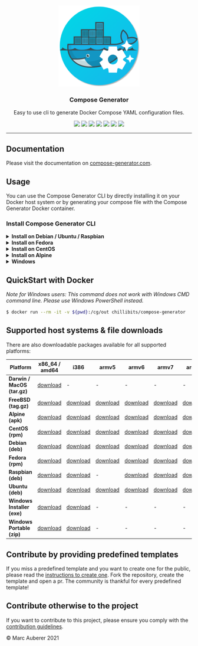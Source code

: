 <p align="center">
  <img alt="Compose Generator Logo" src="./docs/docs/static/avatar.png" height="220" />
  <h3 align="center">Compose Generator</h3>
  <p align="center">Easy to use cli to generate Docker Compose YAML configuration files.</p>
  <p align="center">
    <a target="_blank" href="https://github.com/compose-generator/compose-generator/releases/latest"><img src="https://img.shields.io/github/v/release/compose-generator/compose-generator?include_prereleases"></a>
    <a target="_blank" href="https://hub.docker.com/r/chillibits/compose-generator"><img src="https://img.shields.io/docker/pulls/chillibits/compose-generator"></a>
    <a target="_blank" href="./.github/workflows/ci.yml"><img src="https://github.com/compose-generator/compose-generator/workflows/Go%20CI/badge.svg"></a>
    <a target="_blank" href="./.github/workflows/codeql-analysis.yml"><img src="https://github.com/compose-generator/compose-generator/actions/workflows/codeql-analysis.yml/badge.svg"></a>
    <a target="_blank" href="https://goreportcard.com/report/github.com/compose-generator/compose-generator"><img src="https://goreportcard.com/badge/github.com/compose-generator/compose-generator"></a>
    <a target="_blank" href="https://makeapullrequest.com"><img src="https://img.shields.io/badge/PRs-welcome-brightgreen.svg"></a>
    <a target="_blank" href="./LICENSE.md"><img src="https://img.shields.io/github/license/compose-generator/compose-generator"></a>
  </p>
</p>

---

## Documentation
Please visit the documentation on [compose-generator.com](https://www.compose-generator.com).

## Usage
You can use the Compose Generator CLI by directly installing it on your Docker host system or by generating your compose file with the Compose Generator Docker container.

### Install Compose Generator CLI
<details><summary><b>Install on Debian / Ubuntu / Raspbian</b></summary>
<p>

### Install
```sh
$ sudo apt-get update
$ sudo apt-get install apt-transport-https ca-certificates curl \
    gnupg-agent software-properties-common lsb-release
$ curl -fsSL https://repo.chillibits.com/artifactory/debian/gpg | \
    sudo apt-key add -
$ sudo add-apt-repository "deb https://repo.chillibits.com/artifactory/debian \
    $(lsb_release -cs) main"
$ sudo sudo apt-get update
$ sudo apt-get install compose-generator
```
### Use
```sh
$ compose-generator
```

</p>
</details>

<details><summary><b>Install on Fedora</b></summary>
<p>

### Install
```sh
$ sudo dnf -y install dnf-plugins-core
$ sudo dnf config-manager --add-repo \
    https://repo.chillibits.com/artifactory/rpm/chillibits.repo
$ sudo dnf install compose-generator
```
### Use
```sh
$ compose-generator
```

</p>
</details>

<details><summary><b>Install on CentOS</b></summary>
<p>

### Install
```sh
$ sudo yum install -y yum-utils
$ sudo yum-config-manager --add-repo \
    https://repo.chillibits.com/artifactory/rpm/chillibits.repo
$ sudo yum install compose-generator
```
### Use
```sh
$ compose-generator
```

</p>
</details>

<details><summary><b>Install on Alpine</b></summary>
<p>

### Install
```sh
$ apk update
$ sh -c "echo 'https://repo.chillibits.com/artifactory/alpine/$(cat \
    /etc/os-release | grep VERSION_ID | cut -d "=" -f2 | cut -d "." \
    -f1,2)/main'" >> /etc/apk/repositories
$ wget -O /etc/apk/keys/alpine.rsa.pub \
    https://repo.chillibits.com/artifactory/alpine/alpine.rsa.pub
$ apk add compose-generator
```
If there occure any errors on the last step, please try the following instead
```sh
$ apk add compose-generator --allow-untrusted
```
### Use
```sh
$ compose-generator
```

</p>
</details>

<details><summary><b>Windows</b></summary>
<p>

### Install
Compose Generator gets distributed for Windows via the new Windows package manager called [winget](https://github.com/microsoft/winget-cli). In the future, winget will be available for download in the Microsoft Store. Currently, the easiest way to install winget is, to download it manually from GitHub. Visit the [installation instruction](https://github.com/microsoft/winget-cli#installing-the-client) from Microsoft. <br>
As soon as the Windows package manager is installed on your Windows machine, you can open powershell and execute this installation command: <br>
```sh
$ winget install ChilliBits.ComposeGenerator
```
After installing Compose Generator, you should restart your powershell instance to make it reload the available commands.
### Use
```sh
$ compose-generator
```
    
</p>
</details>

## QuickStart with Docker
*Note for Windows users: This command does not work with Windows CMD command line. Please use Windows PowerShell instead.*

```sh
$ docker run --rm -it -v ${pwd}:/cg/out chillibits/compose-generator
```

## Supported host systems & file downloads
There are also downloadable packages available for all supported platforms:

| **Platform**                | **x86_64 / amd64**                                                                     | **i386**                                                                             | **armv5**                                                                              | **armv6**                                                                              | **armv7**                                                                              | **arm64**                                                                              |
|-----------------------------|----------------------------------------------------------------------------------------|--------------------------------------------------------------------------------------|----------------------------------------------------------------------------------------|----------------------------------------------------------------------------------------|----------------------------------------------------------------------------------------|----------------------------------------------------------------------------------------|
| **Darwin / MacOS (tar.gz)** | [download](../../releases/download/0.4.0/compose-generator_0.4.0_darwin_amd64.tar.gz)  | -                                                                                    | -                                                                                      | -                                                                                      | -                                                                                      | -                                                                                      |
| **FreeBSD (tag.gz)**        | [download](../../releases/download/0.4.0/compose-generator_0.4.0_freebsd_amd64.tar.gz) | [download](../../releases/download/0.4.0/compose-generator_0.4.0_freebsd_386.tar.gz) | [download](../../releases/download/0.4.0/compose-generator_0.4.0_freebsd_armv5.tar.gz) | [download](../../releases/download/0.4.0/compose-generator_0.4.0_freebsd_armv6.tar.gz) | [download](../../releases/download/0.4.0/compose-generator_0.4.0_freebsd_armv7.tar.gz) | [download](../../releases/download/0.4.0/compose-generator_0.4.0_freebsd_arm64.tar.gz) |
| **Alpine (apk)**            | [download](../../releases/download/0.4.0/compose-generator_0.4.0_linux_amd64.apk)      | [download](../../releases/download/0.4.0/compose-generator_0.4.0_linux_386.apk)      | [download](../../releases/download/0.4.0/compose-generator_0.4.0_linux_armv5.apk)      | [download](../../releases/download/0.4.0/compose-generator_0.4.0_linux_armv6.apk)      | [download](../../releases/download/0.4.0/compose-generator_0.4.0_linux_armv7.apk)      | [download](../../releases/download/0.4.0/compose-generator_0.4.0_linux_arm64.apk)      |
| **CentOS (rpm)**            | [download](../../releases/download/0.4.0/compose-generator_0.4.0_linux_amd64.rpm)      | [download](../../releases/download/0.4.0/compose-generator_0.4.0_linux_386.rpm)      | [download](../../releases/download/0.4.0/compose-generator_0.4.0_linux_armv5.rpm)      | [download](../../releases/download/0.4.0/compose-generator_0.4.0_linux_armv6.rpm)      | [download](../../releases/download/0.4.0/compose-generator_0.4.0_linux_armv7.rpm)      | [download](../../releases/download/0.4.0/compose-generator_0.4.0_linux_arm64.rpm)      |
| **Debian (deb)**            | [download](../../releases/download/0.4.0/compose-generator_0.4.0_linux_amd64.deb)      | [download](../../releases/download/0.4.0/compose-generator_0.4.0_linux_386.deb)      | [download](../../releases/download/0.4.0/compose-generator_0.4.0_linux_armv5.deb)      | [download](../../releases/download/0.4.0/compose-generator_0.4.0_linux_armv6.deb)      | [download](../../releases/download/0.4.0/compose-generator_0.4.0_linux_armv7.deb)      | [download](../../releases/download/0.4.0/compose-generator_0.4.0_linux_arm64.deb)      |
| **Fedora (rpm)**            | [download](../../releases/download/0.4.0/compose-generator_0.4.0_linux_amd64.rpm)      | [download](../../releases/download/0.4.0/compose-generator_0.4.0_linux_386.rpm)      | [download](../../releases/download/0.4.0/compose-generator_0.4.0_linux_armv5.rpm)      | [download](../../releases/download/0.4.0/compose-generator_0.4.0_linux_armv6.rpm)      | [download](../../releases/download/0.4.0/compose-generator_0.4.0_linux_armv7.rpm)      | [download](../../releases/download/0.4.0/compose-generator_0.4.0_linux_arm64.rpm)      |
| **Raspbian (deb)**          | [download](../../releases/download/0.4.0/compose-generator_0.4.0_linux_amd64.deb)      | [download](../../releases/download/0.4.0/compose-generator_0.4.0_linux_386.deb)      | -                                                                                      | [download](../../releases/download/0.4.0/compose-generator_0.4.0_linux_armv6.deb)      | [download](../../releases/download/0.4.0/compose-generator_0.4.0_linux_armv7.deb)      | [download](../../releases/download/0.4.0/compose-generator_0.4.0_linux_arm64.deb)      |
| **Ubuntu (deb)**            | [download](../../releases/download/0.4.0/compose-generator_0.4.0_linux_amd64.deb)      | [download](../../releases/download/0.4.0/compose-generator_0.4.0_linux_386.deb)      | [download](../../releases/download/0.4.0/compose-generator_0.4.0_linux_armv5.deb)      | [download](../../releases/download/0.4.0/compose-generator_0.4.0_linux_armv6.deb)      | [download](../../releases/download/0.4.0/compose-generator_0.4.0_linux_armv7.deb)      | [download](../../releases/download/0.4.0/compose-generator_0.4.0_linux_arm64.deb)      |
| **Windows Installer (exe)** | [download](../../releases/download/0.4.0/ComposeGenerator_0.4.0_x64_Setup.exe)         | [download](../../releases/download/0.4.0/ComposeGenerator_0.4.0_x86_Setup.exe)       | -                                                                                      | -                                                                                      | -                                                                                      | -                                                                                      |
| **Windows Portable (zip)**  | [download](../../releases/download/0.4.0/compose-generator_0.4.0_windows_amd64.zip)    | [download](../../releases/download/0.4.0/compose-generator_0.4.0_windows_386.zip)    | -                                                                                      | -                                                                                      | -                                                                                      | -                                                                                      |

## Contribute by providing predefined templates
If you miss a predefined template and you want to create one for the public, please read the [instructions to create one](./predefined-services/README.md). Fork the repository, create the template and open a pr.
The community is thankful for every predefined template!

## Contribute otherwise to the project
If you want to contribute to this project, please ensure you comply with the [contribution guidelines](CONTRIBUTING.md).

© Marc Auberer 2021